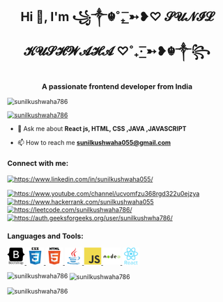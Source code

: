 <h1 align="center">Hi 👋, I'm ꧁༒☬˚₊ ͟͟͞➳❥♡ 𝓢𝓤𝓝𝓘𝓛 𝓚𝓤𝓢𝓗𝓦𝓐𝓗𝓐 ♡˚₊· ͟͟͞͞➳❥☬༒꧂
</h1>
<h3 align="center">A passionate frontend developer from India</h3>

<p align="left"> <img src="https://komarev.com/ghpvc/?username=sunilkushwaha786&label=Profile%20views&color=0e75b6&style=flat" alt="sunilkushwaha786" /> </p>

<p align="left"> <a href="https://github.com/ryo-ma/github-profile-trophy"><img src="https://github-profile-trophy.vercel.app/?username=sunilkushwaha786" alt="sunilkushwaha786" /></a> </p>

- 💬 Ask me about **React js, HTML, CSS ,JAVA ,JAVASCRIPT**

- 📫 How to reach me **sunilkushwaha055@gmail.com**

<h3 align="left">Connect with me:</h3>
<p align="left">
<a href="https://linkedin.com/in/https://www.linkedin.com/in/sunilkushwaha055/" target="blank"><img align="center" src="https://raw.githubusercontent.com/rahuldkjain/github-profile-readme-generator/master/src/images/icons/Social/linked-in-alt.svg" alt="https://www.linkedin.com/in/sunilkushwaha055/" height="30" width="40" /></a>

<a href="https://www.youtube.com/c/https://www.youtube.com/channel/ucvomfzu368rgd322u0ejzya" target="blank"><img align="center" src="https://raw.githubusercontent.com/rahuldkjain/github-profile-readme-generator/master/src/images/icons/Social/youtube.svg" alt="https://www.youtube.com/channel/ucvomfzu368rgd322u0ejzya" height="30" width="40" /></a>
<a href="https://www.hackerrank.com/https://www.hackerrank.com/sunilkushwaha055" target="blank"><img align="center" src="https://raw.githubusercontent.com/rahuldkjain/github-profile-readme-generator/master/src/images/icons/Social/hackerrank.svg" alt="https://www.hackerrank.com/sunilkushwaha055" height="30" width="40" /></a>
<a href="https://www.leetcode.com/https://leetcode.com/sunilkushwaha786/" target="blank"><img align="center" src="https://raw.githubusercontent.com/rahuldkjain/github-profile-readme-generator/master/src/images/icons/Social/leet-code.svg" alt="https://leetcode.com/sunilkushwaha786/" height="30" width="40" /></a>
<a href="https://auth.geeksforgeeks.org/user/https://auth.geeksforgeeks.org/user/sunilkushwha786/" target="blank"><img align="center" src="https://raw.githubusercontent.com/rahuldkjain/github-profile-readme-generator/master/src/images/icons/Social/geeks-for-geeks.svg" alt="https://auth.geeksforgeeks.org/user/sunilkushwha786/" height="30" width="40" /></a>
</p>

<h3 align="left">Languages and Tools:</h3>
<p align="left"> <a href="https://getbootstrap.com" target="_blank" rel="noreferrer"> <img src="https://raw.githubusercontent.com/devicons/devicon/master/icons/bootstrap/bootstrap-plain-wordmark.svg" alt="bootstrap" width="40" height="40"/> </a> <a href="https://www.w3schools.com/css/" target="_blank" rel="noreferrer"> <img src="https://raw.githubusercontent.com/devicons/devicon/master/icons/css3/css3-original-wordmark.svg" alt="css3" width="40" height="40"/> </a> <a href="https://www.w3.org/html/" target="_blank" rel="noreferrer"> <img src="https://raw.githubusercontent.com/devicons/devicon/master/icons/html5/html5-original-wordmark.svg" alt="html5" width="40" height="40"/> </a> <a href="https://www.java.com" target="_blank" rel="noreferrer"> <img src="https://raw.githubusercontent.com/devicons/devicon/master/icons/java/java-original.svg" alt="java" width="40" height="40"/> </a> <a href="https://developer.mozilla.org/en-US/docs/Web/JavaScript" target="_blank" rel="noreferrer"> <img src="https://raw.githubusercontent.com/devicons/devicon/master/icons/javascript/javascript-original.svg" alt="javascript" width="40" height="40"/> </a> <a href="https://nodejs.org" target="_blank" rel="noreferrer"> <img src="https://raw.githubusercontent.com/devicons/devicon/master/icons/nodejs/nodejs-original-wordmark.svg" alt="nodejs" width="40" height="40"/> </a> <a href="https://reactjs.org/" target="_blank" rel="noreferrer"> <img src="https://raw.githubusercontent.com/devicons/devicon/master/icons/react/react-original-wordmark.svg" alt="react" width="40" height="40"/> </a> </p>

<p><img align="left" src="https://github-readme-stats.vercel.app/api/top-langs?username=sunilkushwaha786&show_icons=true&locale=en&layout=compact" alt="sunilkushwaha786" /></p>

<p>&nbsp;<img align="center" src="https://github-readme-stats.vercel.app/api?username=sunilkushwaha786&show_icons=true&locale=en" alt="sunilkushwaha786" /></p>

<p><img align="center" src="https://github-readme-streak-stats.herokuapp.com/?user=sunilkushwaha786&" alt="sunilkushwaha786" /></p>
